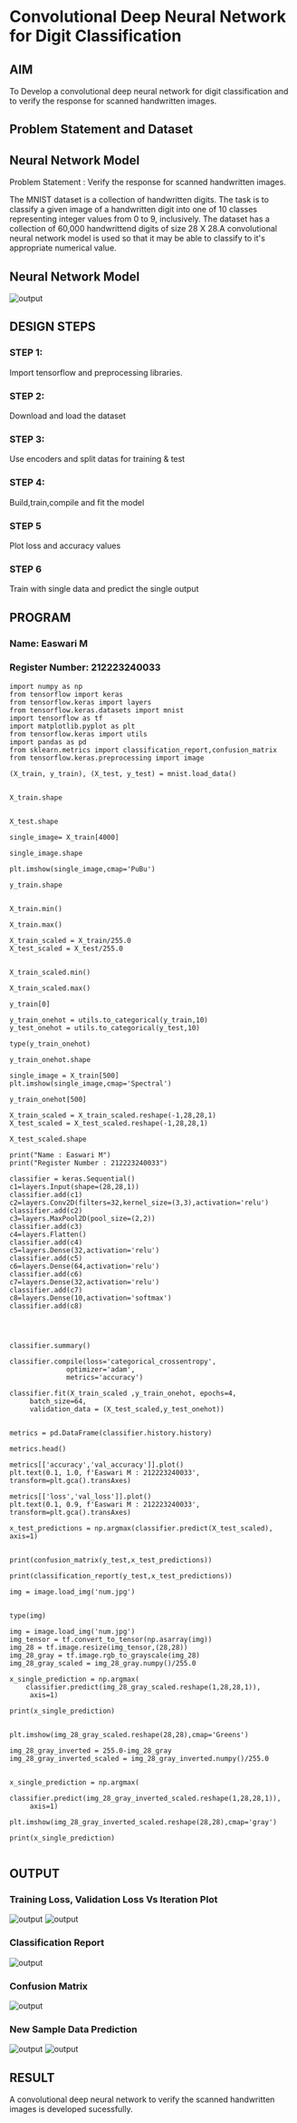# Convolutional Deep Neural Network for Digit Classification

## AIM

To Develop a convolutional deep neural network for digit classification and to verify the response for scanned handwritten images.

## Problem Statement and Dataset

## Neural Network Model

Problem Statement : Verify the response for scanned handwritten images.

The MNIST dataset is a collection of handwritten digits. The task is to classify a given image of a handwritten digit into one of 10 classes representing integer values from 0 to 9, inclusively. The dataset has a collection of 60,000 handwrittend digits of size 28 X 28.A convolutional neural network model is used so that it may be able to classify to it's appropriate numerical value.

## Neural Network Model

![output](network.jpg)

## DESIGN STEPS

### STEP 1:
Import tensorflow and preprocessing libraries.

### STEP 2:
Download and load the dataset

### STEP 3:
Use encoders and split datas for training & test

###  STEP 4:
Build,train,compile and fit the model

### STEP 5
Plot loss and accuracy values

### STEP 6 
Train with single data and predict the single output

## PROGRAM

### Name: Easwari M
### Register Number: 212223240033


```
import numpy as np
from tensorflow import keras
from tensorflow.keras import layers
from tensorflow.keras.datasets import mnist
import tensorflow as tf
import matplotlib.pyplot as plt
from tensorflow.keras import utils
import pandas as pd
from sklearn.metrics import classification_report,confusion_matrix
from tensorflow.keras.preprocessing import image

(X_train, y_train), (X_test, y_test) = mnist.load_data()


X_train.shape


X_test.shape

single_image= X_train[4000]

single_image.shape

plt.imshow(single_image,cmap='PuBu')

y_train.shape


X_train.min()

X_train.max()

X_train_scaled = X_train/255.0
X_test_scaled = X_test/255.0


X_train_scaled.min()

X_train_scaled.max()

y_train[0]

y_train_onehot = utils.to_categorical(y_train,10)
y_test_onehot = utils.to_categorical(y_test,10)

type(y_train_onehot)

y_train_onehot.shape

single_image = X_train[500]
plt.imshow(single_image,cmap='Spectral')

y_train_onehot[500]

X_train_scaled = X_train_scaled.reshape(-1,28,28,1)
X_test_scaled = X_test_scaled.reshape(-1,28,28,1)

X_test_scaled.shape

print("Name : Easwari M")
print("Register Number : 212223240033")

classifier = keras.Sequential()
c1=layers.Input(shape=(28,28,1))
classifier.add(c1)
c2=layers.Conv2D(filters=32,kernel_size=(3,3),activation='relu')
classifier.add(c2)
c3=layers.MaxPool2D(pool_size=(2,2))
classifier.add(c3)
c4=layers.Flatten()
classifier.add(c4)
c5=layers.Dense(32,activation='relu')
classifier.add(c5)
c6=layers.Dense(64,activation='relu')
classifier.add(c6)
c7=layers.Dense(32,activation='relu')
classifier.add(c7)
c8=layers.Dense(10,activation='softmax')
classifier.add(c8)




classifier.summary()

classifier.compile(loss='categorical_crossentropy',
              optimizer='adam',
              metrics='accuracy')

classifier.fit(X_train_scaled ,y_train_onehot, epochs=4,
     batch_size=64,
     validation_data = (X_test_scaled,y_test_onehot))


metrics = pd.DataFrame(classifier.history.history)

metrics.head()

metrics[['accuracy','val_accuracy']].plot()
plt.text(0.1, 1.0, f'Easwari M : 212223240033', transform=plt.gca().transAxes)

metrics[['loss','val_loss']].plot()
plt.text(0.1, 0.9, f'Easwari M : 212223240033', transform=plt.gca().transAxes)

x_test_predictions = np.argmax(classifier.predict(X_test_scaled), axis=1)


print(confusion_matrix(y_test,x_test_predictions))

print(classification_report(y_test,x_test_predictions))

img = image.load_img('num.jpg')


type(img)

img = image.load_img('num.jpg')
img_tensor = tf.convert_to_tensor(np.asarray(img))
img_28 = tf.image.resize(img_tensor,(28,28))
img_28_gray = tf.image.rgb_to_grayscale(img_28)
img_28_gray_scaled = img_28_gray.numpy()/255.0

x_single_prediction = np.argmax(
    classifier.predict(img_28_gray_scaled.reshape(1,28,28,1)),
     axis=1)

print(x_single_prediction)


plt.imshow(img_28_gray_scaled.reshape(28,28),cmap='Greens')

img_28_gray_inverted = 255.0-img_28_gray
img_28_gray_inverted_scaled = img_28_gray_inverted.numpy()/255.0


x_single_prediction = np.argmax(
    classifier.predict(img_28_gray_inverted_scaled.reshape(1,28,28,1)),
     axis=1)

plt.imshow(img_28_gray_inverted_scaled.reshape(28,28),cmap='gray')

print(x_single_prediction)


```

## OUTPUT

### Training Loss, Validation Loss Vs Iteration Plot

![output](loss.jpg)
![output](accuracy.jpg)

### Classification Report

![output](classification.jpg)

### Confusion Matrix

![output](confusion.jpgatrix)

### New Sample Data Prediction

![output](singlep.jpg)
![output](single.jpg)

## RESULT
A convolutional deep neural network  to verify the scanned handwritten images is developed sucessfully.
